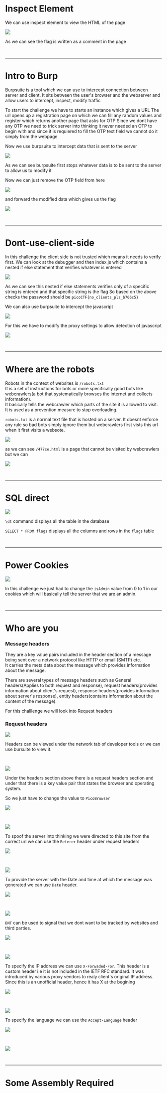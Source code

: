 # Inspect Element

We can use inspect element to view the HTML of the page 

![](./sc/sc1.png)

As we can see the flag is written as a comment in the page

&nbsp;

***

# Intro to Burp 

Burpsuite is a tool which we can use to intercept connection between server and client. It sits between the user's browser and the webserver and allow users to intercept, inspect, modify traffic

To start the challenge we have to starts an instance which gives a URL
The url opens up a registration page on which we can fill any random values and register which returns another page that asks for OTP
Since we dont have any OTP we need to trick server into thinking it never needed an OTP to begin with and since it is requiered to fill the OTP text field we cannot do it simply from the webpage

Now we use burpsuite to intercept data that is sent to the server

![](./sc/sc2.png)

As we can see burpsuite first stops whatever data is to be sent to the server to allow us to modify it

Now we can just remove the OTP field from here

![](./sc/sc3.png)

and forward the modified data which gives us the flag

![](./sc/sc4.png)


&nbsp;

***

# Dont-use-client-side

In this challenge the client side is not trusted which means it needs to verify first. 
We can look at the debugger and then index.js which contains a nested if else statement that verifies whatever is entered

![](./sc/sc5.png)

As we can see this nested if else statements verifies only of a specific string is entered and that specific string is the flag 
So based on the above checks the password should be `picoCTF{no_clients_plz_b706c5}`

We can also use burpsuite to intercept the javascript

![](./sc/sc6.png)

For this we have to modify the proxy settings to allow detection of javascript

![](./sc/sc7.png)


&nbsp;

***

# Where are the robots

Robots in the context of websites is `/robots.txt` \
It is a set of instructions for bots or more specifically good bots like webcrawlers(a bot that systematically browses the internet and collects information). \
It basically tells the webcrawler which parts of the site it is allowed to visit. \
It is used as a prevention measure to stop overloading. 

`robots.txt` is a normal text file that is hosted on a server. It doesnt enforce any rule so bad bots simply ignore them but webcrawlers first vists this url when it first visits a websote.

![](./sc/sc8.png)

as we can see `/477ce.html` is a page that cannot be visited by webcrawlers but we can

![](./sc/sc9.png)

&nbsp;

***

# SQL direct

![](./sc/sc10.png)

`\dt` command displays all the table in the database

`SELECT * FROM flags` displays all the columns and rows in the `flags` table

&nbsp;

***

# Power Cookies

![](./sc/sc11.png)

In this challenge we just had to change the `isAdmin` value from 0 to 1 in our cookies which will basically tell the server that we are an admin.

&nbsp;

***

# Who are you

### Message headers
They are a key value pairs included in the header section of a message being sent over a network protocol like HTTP or email (SMTP) etc.\
It carries the meta data about the message which provides information about the message.

There are several types of message headers such as General headers(Applies to both request and response), request headers(provides information about client's request), response headers(provides information about server's response), entity headers(contains information about the content of the message).

For this challlenge we will look into Request headers

### Request headers

![](./sc/sc13.png)

Headers can be viewed under the network tab of developer tools or we can use bursuite to view it.

&nbsp;

![](./sc/sc12.png)

Under the headers section above there is a request headers section and under that there is a key value pair that states the browser and operating system. 

So we just have to change the value to `PicoBrowser`

![](./sc/sc14.png)

&nbsp;

![](./sc/sc15.png)

To spoof the server into thinking we were directed to this site from the correct url we can use the `Referer` header under request headers

![](./sc/sc16.png)

&nbsp;

![](./sc/sc17.png)

To provide the server with the Date and time at which the message was generated we can use `Date` header.

![](./sc/sc18.png)

&nbsp;

![](./sc/sc19.png)

`DNT` can be used to signal that we dont want to be tracked by websites and third parties.

![](./sc/sc20.png)

&nbsp;

![](./sc/sc21.png)

To specify the IP address we can use `X-Forwaded-For`. 
This header is a custom header i.e it is not included in the IETF RFC standard.
It was introduced by various proxy vendors to realy client's original IP address. 
Since this is an unofficial header, hence it has X at the begining

![](./sc/sc22.png)

&nbsp;

![](./sc/sc23.png)

To specify the language we can use the `Accept-Language` header

![](./sc/sc25.png)

&nbsp;

![](./sc/sc24.png)

&nbsp;

***

# Some Assembly Required




